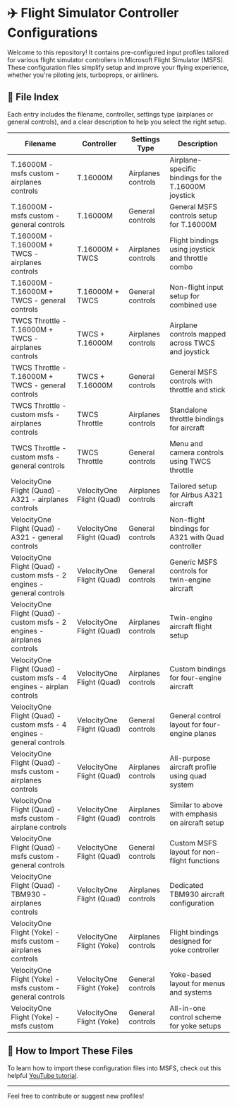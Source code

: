 # ✈️ Flight Simulator Controller Configurations

Welcome to this repository! It contains pre-configured input profiles tailored for various flight simulator controllers in Microsoft Flight Simulator (MSFS). These configuration files simplify setup and improve your flying experience, whether you're piloting jets, turboprops, or airliners.

## 📂 File Index

Each entry includes the filename, controller, settings type (airplanes or general controls), and a clear description to help you select the right setup.

| Filename | Controller | Settings Type | Description |
|----------|------------|----------------|-------------|
| T.16000M - msfs custom - airplanes controls | T.16000M | Airplanes controls | Airplane-specific bindings for the T.16000M joystick |
| T.16000M - msfs custom - general controls | T.16000M | General controls | General MSFS controls setup for T.16000M |
| T.16000M - T.16000M + TWCS - airplanes controls | T.16000M + TWCS | Airplanes controls | Flight bindings using joystick and throttle combo |
| T.16000M - T.16000M + TWCS - general controls | T.16000M + TWCS | General controls | Non-flight input setup for combined use |
| TWCS Throttle - T.16000M + TWCS - airplanes controls | TWCS + T.16000M | Airplanes controls | Airplane controls mapped across TWCS and joystick |
| TWCS Throttle - T.16000M + TWCS - general controls | TWCS + T.16000M | General controls | General MSFS controls with throttle and stick |
| TWCS Throttle - custom msfs - airplanes controls | TWCS Throttle | Airplanes controls | Standalone throttle bindings for aircraft |
| TWCS Throttle - custom msfs - general controls | TWCS Throttle | General controls | Menu and camera controls using TWCS throttle |
| VelocityOne Flight (Quad) - A321 - airplanes controls | VelocityOne Flight (Quad) | Airplanes controls | Tailored setup for Airbus A321 aircraft |
| VelocityOne Flight (Quad) - A321 - general controls | VelocityOne Flight (Quad) | General controls | Non-flight bindings for A321 with Quad controller |
| VelocityOne Flight (Quad) - custom msfs - 2 engines - general controls | VelocityOne Flight (Quad) | General controls | Generic MSFS controls for twin-engine aircraft |
| VelocityOne Flight (Quad) - custom msfs - 2 engines - airplanes controls | VelocityOne Flight (Quad) | Airplanes controls | Twin-engine aircraft flight setup |
| VelocityOne Flight (Quad) - custom msfs - 4 engines - airplan controls | VelocityOne Flight (Quad) | Airplanes controls | Custom bindings for four-engine aircraft |
| VelocityOne Flight (Quad) - custom msfs - 4 engines - general controls | VelocityOne Flight (Quad) | General controls | General control layout for four-engine planes |
| VelocityOne Flight (Quad) - msfs custom - airplanes controls | VelocityOne Flight (Quad) | Airplanes controls | All-purpose aircraft profile using quad system |
| VelocityOne Flight (Quad) - msfs custom - airplane controls | VelocityOne Flight (Quad) | Airplanes controls | Similar to above with emphasis on aircraft setup |
| VelocityOne Flight (Quad) - msfs custom - general controls | VelocityOne Flight (Quad) | General controls | Custom MSFS layout for non-flight functions |
| VelocityOne Flight (Quad) - TBM930 - airplanes controls | VelocityOne Flight (Quad) | Airplanes controls | Dedicated TBM930 aircraft configuration |
| VelocityOne Flight (Yoke) - msfs custom - airplanes controls | VelocityOne Flight (Yoke) | Airplanes controls | Flight bindings designed for yoke controller |
| VelocityOne Flight (Yoke) - msfs custom - general controls | VelocityOne Flight (Yoke) | General controls | Yoke-based layout for menus and systems |
| VelocityOne Flight (Yoke) - msfs custom | VelocityOne Flight (Yoke) | General controls | All-in-one control scheme for yoke setups |



## 🎥 How to Import These Files

To learn how to import these configuration files into MSFS, check out this helpful [YouTube tutorial](https://www.youtube.com/watch?v=example).

---

Feel free to contribute or suggest new profiles!

